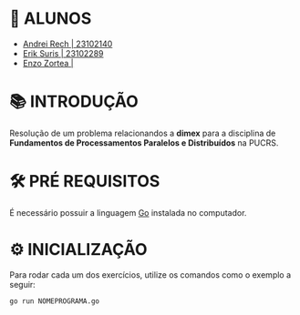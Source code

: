 # 🔖 ALUNOS

- [Andrei Rech | 23102140](https://github.com/AndreiRech) 
- [Erik Suris | 23102289](https://github.com/erikvsuris)
- [Enzo Zortea | ]()

# 📚 INTRODUÇÃO

Resolução de um problema relacionandos a **dimex** para a disciplina de **Fundamentos de Processamentos Paralelos e Distribuídos** na PUCRS.

# 🛠 PRÉ REQUISITOS

É necessário possuir a linguagem [Go](https://go.dev/doc/install) instalada no computador.

# ⚙ INICIALIZAÇÃO

Para rodar cada um dos exercícios, utilize os comandos como o exemplo a seguir:

```
go run NOMEPROGRAMA.go
```

